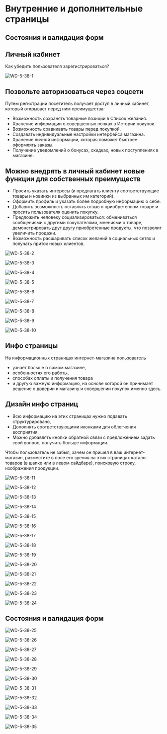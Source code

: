 # Внутренние и дополнительные страницы

## Состояния и валидация форм

## Личный кабинет

Как убедить пользователя зарегистрироваться?

![WD-5-38-1](/images/2019/05/wd-5-38-1.png)

## Позвольте авторизоваться через соцсети

Путем регистрации посетитель получает доступ в личный кабинет, который открывает перед ним преимущества:

- Возможность сохранять товарные позиции в Список желания.
- Хранение информации о совершенных попках в Истории покупок.
- Возможность сравнивать товары перед покупкой.
- Создавать индивидуальные настройки интерфейса магазина.
- Хранение личной информации, которая поможет быстрее оформлять заказы.
- Получение уведомлений о бонусах, скидках, новых поступлениях в магазине.

## Можно внедрять в личный кабинет новые функции для собственных преимуществ

- Просить указать интересы (и предлагать клиенту соответствующие товары и новинки из выбранных им категорий).
- Оформить профиль и указать более подробную информацию о себе.
- Добавить возможность оставлять отзыв о приобретенном товаре и просить пользователя оценить покупку.
- Предложить человеку социализироваться: обмениваться сообщениями с другими покупателями, мнениями о товаре, демонстрировать друг другу приобретенные продукты, что позволит увеличить продажи.
- Возможность расшаривать список желаний в социальных сетях и получать приток новых клиентов.

![WD-5-38-2](/images/2019/05/wd-5-38-2.png)

![WD-5-38-3](/images/2019/05/wd-5-38-3.png)

![WD-5-38-4](/images/2019/05/wd-5-38-4.png)

![WD-5-38-5](/images/2019/05/wd-5-38-5.png)

![WD-5-38-6](/images/2019/05/wd-5-38-6.png)

![WD-5-38-7](/images/2019/05/wd-5-38-7.png)

![WD-5-38-8](/images/2019/05/wd-5-38-8.png)

![WD-5-38-9](/images/2019/05/wd-5-38-9.png)

![WD-5-38-10](/images/2019/05/wd-5-38-10.png)

## Инфо страницы

На информационных страницах интернет-магазина пользователь

- узнает больше о самом магазине,
- особенностях его работы,
- способах оплаты и получения товара
- и другую важную информацию, на основе которой он принимает решение о доверии к магазину и совершении покупок именно здесь.

## Дизайн инфо страниц

- Всю информацию на этих страницах нужно подавать структурировано,
- Дополнять соответствующими иконками для облегчения восприятия.
- Можно добавлять кнопки обратной связи с предложением задать свой вопрос, получить больше информации.

Чтобы пользователь не забыл, зачем он пришел в ваш интернет-магазин, разместите в поле его зрения на этих страницах каталог товаров (в шапке или в левом сайдбаре), поисковую строку, изображения продукции.

![WD-5-38-11](/images/2019/05/wd-5-38-11.png)

![WD-5-38-12](/images/2019/05/wd-5-38-12.png)

![WD-5-38-13](/images/2019/05/wd-5-38-13.png)

![WD-5-38-14](/images/2019/05/wd-5-38-14.png)

![WD-5-38-15](/images/2019/05/wd-5-38-15.png)

![WD-5-38-16](/images/2019/05/wd-5-38-16.png)

![WD-5-38-17](/images/2019/05/wd-5-38-17.png)

![WD-5-38-18](/images/2019/05/wd-5-38-18.png)

![WD-5-38-19](/images/2019/05/wd-5-38-19.png)

![WD-5-38-20](/images/2019/05/wd-5-38-20.png)

![WD-5-38-21](/images/2019/05/wd-5-38-21.png)

![WD-5-38-22](/images/2019/05/wd-5-38-22.png)

![WD-5-38-23](/images/2019/05/wd-5-38-23.png)

![WD-5-38-24](/images/2019/05/wd-5-38-24.png)

## Состояния и валидация форм

![WD-5-38-25](/images/2019/05/wd-5-38-25.png)

![WD-5-38-26](/images/2019/05/wd-5-38-26.png)

![WD-5-38-27](/images/2019/05/wd-5-38-27.png)

![WD-5-38-28](/images/2019/05/wd-5-38-28.png)

![WD-5-38-29](/images/2019/05/wd-5-38-29.png)

![WD-5-38-30](/images/2019/05/wd-5-38-30.png)

![WD-5-38-31](/images/2019/05/wd-5-38-31.png)

![WD-5-38-32](/images/2019/05/wd-5-38-32.png)

![WD-5-38-33](/images/2019/05/wd-5-38-33.png)

![WD-5-38-34](/images/2019/05/wd-5-38-34.png)

![WD-5-38-35](/images/2019/05/wd-5-38-35.png)
